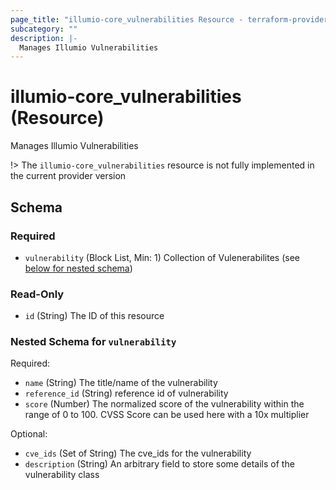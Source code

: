 ```yaml
---
page_title: "illumio-core_vulnerabilities Resource - terraform-provider-illumio-core"
subcategory: ""
description: |-
  Manages Illumio Vulnerabilities
---
```


# illumio-core_vulnerabilities (Resource)

Manages Illumio Vulnerabilities

!> The `illumio-core_vulnerabilities` resource is not fully implemented in the current provider version



<!-- schema generated by tfplugindocs -->
## Schema

### Required

- `vulnerability` (Block List, Min: 1) Collection of Vulenerabilites (see [below for nested schema](#nestedblock--vulnerability))

### Read-Only

- `id` (String) The ID of this resource

<a id="nestedblock--vulnerability"></a>
### Nested Schema for `vulnerability`

Required:

- `name` (String) The title/name of the vulnerability
- `reference_id` (String) reference id of vulnerability
- `score` (Number) The normalized score of the vulnerability within the range of 0 to 100. CVSS Score can be used here with a 10x multiplier

Optional:

- `cve_ids` (Set of String) The cve_ids for the vulnerability
- `description` (String) An arbitrary field to store some details of the vulnerability class


